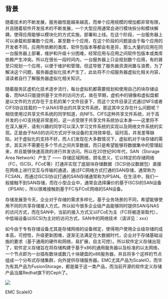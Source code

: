## 背景

随着技术的不断发展，服务器性能越来越高，而单个应用规模的增加都非常有限，并且随着软件开发技术的不断发展，一个大型应用通常会进行模块拆分和模块解耦，使得应用能够以模块化的方式实施，部署和上线。在这个阶段，一台服务器上可以承载和部署数个应用，甚至数十个应用，在这个阶段的问题是由于每个应用的开发者不同，应用所依赖的类库，软件包版本等都会有差异，那么大量的应用在同一台服务器上部署，维护和升级十分困难，经常应用与应用之间软件包版本或类库依赖产生冲突。所以在很长一段时间内，一台服务器上只会规划数个应用，有的甚至只规划一个应用，以便于维护和管理。但这导致了服务器资源闲置与浪费，为了解决这个问题，服务器虚拟化技术产生了，此处将不介绍服务器虚拟化相关内容，请读者自行了解服务器虚拟化相关知识。

随着服务区虚机化技术逐步流行，每台虚拟机都需要规划和使用自己的块存储设备，而NAS只能提供基于文件的访问方式，故在早期，虚机中的镜像和虚拟盘都是以文件的方式存在于主机的某个文件目录下，而这个文件目录正式通过NFS或者CIFS协议挂载的一个从NAS导出的共享文件系统，那这其中又存在什么问题呢？相信使用过共享文件系统的同学知道，向NFS，CIFS这种共享文件系统，对于高并发的小IO支持是非常差的，这一点受限于共享文件系统协议本身——这里将不在深入展开，请有兴趣的同学可以深入学习文件系统的实现以及网络文件系统的实现。正是由于NAS的访问方式对于块设备的支持效率低，延时高，并发差等缺陷，对于虚拟化的支持不好，而人们发现在大多数情况下，虚拟机对于块存储的需求，其实并不需要在多个节点之间共享数据，而只是希望能够将数据集中的管理起来，并且能够快速高效的进行并发访问。所以在20世纪90年代，SAN（Storage Area Network）产生了 —— 存储区域网络，顾名思义，它以特定的存储网络（FC，ISCSI，FCoE等）打通并实现了底层块存储数据（SCSI协议数据包）直接在网络上进行交互与传输的通道，通过FC网络方式打通的SAN存储，通常称为FCSAN，而通过ISCSI协议打通的SAN存储通常称为IPSAN。在生活中，我们一般接触不到SAN存储，而在小型企业中，通常会选择廉价的基于ISCSI的SAN设备（IPSAN），所以很难接触到基于FC与FCoE网络的SAN设备。

存储发展至今天，企业对于存储的需求多样化，基于业务场景的不同，希望能够使用不同的共享存储接入方式。所以如今很多企业级产品能够同时提供SAN与NAS的访问方式，而在SAN中，当前的接入方式又以FCoE为主（FC将被逐渐取代），中低端设备以ISCSI为主对的访问方式，SAN中的网络技术（请详见：xxx）

如今由于专有存储设备尤其是存储网络的设备绑定，使得用户使用企业级存储的成本高，可控性，升级更新困难，逐渐无法满足在大数据时代，企业对于存储基础设施的要求（基于通用的硬件和网络，易扩展，自主可控）。所以软件定义存储出现了，软件定义存储旨在将存储构建于基于x86的通用服务器以及标准的以太网络，一个节点即为一台插有数块或数几十块硬盘的x86服务器，并且将多个这样的节点组成一个分布式存储集群，向外提供存储服务器。EMC尤其产品为ScaleIO，而华为有其产品为FusionStorage，都是属于这一类产品，而当前开源的软件定义存储产品当属Redhat旗下的Ceph了。

![](http://img3.imgtn.bdimg.com/it/u=138135125,1180901662&fm=15&gp=0.jpg)

EMC ScaleIO

